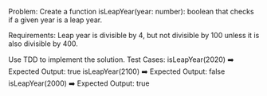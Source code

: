 Problem:
Create a function isLeapYear(year: number): boolean that checks if a given year is a leap year.

Requirements:
Leap year is divisible by 4, but not divisible by 100 unless it is also divisible by 400.

Use TDD to implement the solution.
Test Cases:
isLeapYear(2020) ➡️ Expected Output: true
isLeapYear(2100) ➡️ Expected Output: false
isLeapYear(2000) ➡️ Expected Output: true

